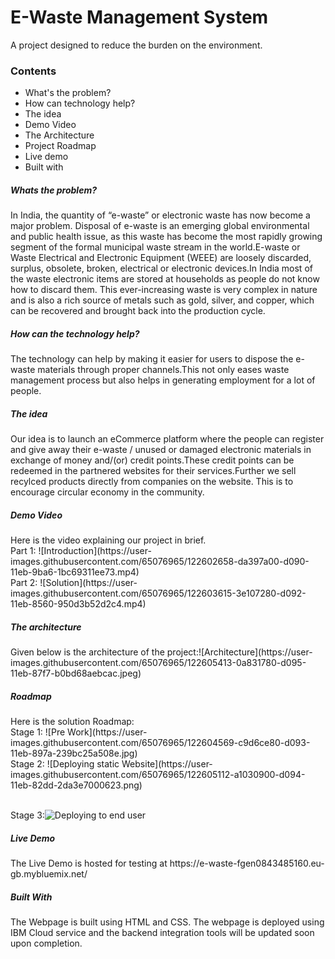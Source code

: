 # E-Waste Management System
A project designed to reduce the burden on the environment.
<h3>Contents</h3><ul>
  <li>What's the problem? </li>
  <li>How can technology help? </li>
  <li>The idea</li> 
  <li>Demo Video </li>
  <li>The Architecture</li> 
  <li>Project Roadmap</li>
  <li>Live demo</li>
  <li>Built with </li></ul>
  
<h5>Whats the problem?</h5>  
 <p> In India, the quantity of “e-waste” or electronic waste has now become a major problem. Disposal of e-waste is an emerging global environmental and public health issue, as this waste has become the most rapidly growing segment of the formal municipal waste stream in the world.E-waste or Waste Electrical and Electronic Equipment (WEEE) are loosely discarded, surplus, obsolete, broken, electrical or electronic devices.In India most of the waste electronic items are stored at households as people do not know how to discard them. This ever-increasing waste is very complex in nature and is also a rich source of metals such as gold, silver, and copper, which can be recovered and brought back into the production cycle.</p>
  
 <h5>How can the technology help?</h5> 
  <p>The technology can help by making it easier for users to dispose the e-waste materials through proper channels.This not only eases waste management process but also helps in generating employment for a lot of people.</p>
  
 <h5>The idea</h5>
  <p>Our idea is to launch an eCommerce platform where the people can register and give away their e-waste / unused or damaged electronic materials in exchange of money and/(or) credit points.These credit points can be redeemed in the partnered websites for their services.Further we sell recylced products directly from companies on the website. This is to encourage circular economy in the community.</p>  
 
 <h5>Demo Video</h5>
  <p>Here is the video explaining our project in brief.
<br> Part 1: ![Introduction](https://user-images.githubusercontent.com/65076965/122602658-da397a00-d090-11eb-9ba6-1bc69311ee73.mp4)
<br> Part 2: ![Solution](https://user-images.githubusercontent.com/65076965/122603615-3e107280-d092-11eb-8560-950d3b52d2c4.mp4)

</p>
 
 <h5>The architecture</h5>
  <p>Given below is the architecture of the project:![Architecture](https://user-images.githubusercontent.com/65076965/122605413-0a831780-d095-11eb-87f7-b0bd68aebcac.jpeg)
</p>
  
  <h5>Roadmap</h5>
  <p>Here is the solution Roadmap:
  <br> Stage 1: ![Pre Work](https://user-images.githubusercontent.com/65076965/122604569-c9d6ce80-d093-11eb-897a-239bc25a508e.jpg)
  <br>Stage 2: ![Deploying static Website](https://user-images.githubusercontent.com/65076965/122605112-a1030900-d094-11eb-82dd-2da3e7000623.png)

  <br>Stage 3:![Deploying to end user](https://user-images.githubusercontent.com/65076965/122605160-b2e4ac00-d094-11eb-95b1-b26078e7038e.png)


</p>
  
 <h5>Live Demo</h5>
  <p>The Live Demo is hosted for testing at https://e-waste-fgen0843485160.eu-gb.mybluemix.net/   </p>
 
 <h5>Built With </h5>
  <p>The Webpage is built using HTML and CSS. The webpage is deployed using IBM Cloud service and the backend integration tools will be updated soon upon completion.</p>
  
